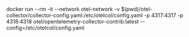 

docker run --rm -it --network otel-network -v $(pwd)/otel-collector/collector-config.yaml:/etc/otelcol/config.yaml -p 4317:4317 -p 4318:4318 otel/opentelemetry-collector-contrib:latest --config=/etc/otelcol/config.yaml